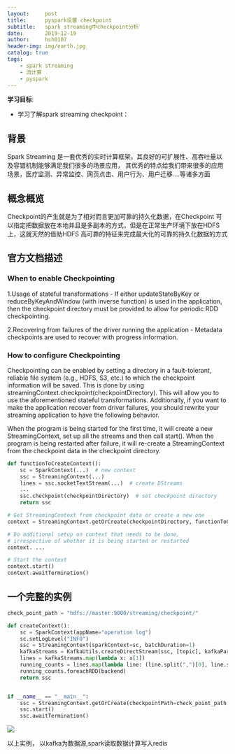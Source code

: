 ```yaml
---
layout:     post
title:      pyspark设置 checkpoint
subtitle:   spark streaming中checkpoint分析
date:       2019-12-19
author:     hsh0107 
header-img: img/earth.jpg
catalog: true
tags:
    - spark streaming 
    - 流计算
    - pyspark
---
```



**学习目标**:

* 学习了解spark streaming checkpoint：

## 背景
Spark Streaming 是一套优秀的实时计算框架。其良好的可扩展性、高吞吐量以及容错机制能够满足我们很多的场景应用，
其优秀的特点给我们带来很多的应用场景，医疗监测、异常监控、网页点击、用户行为、用户迁移....等诸多方面

## 概念概览

Checkpoint的产生就是为了相对而言更加可靠的持久化数据，在Checkpoint 可以指定把数据放在本地并且是多副本的方式，但是在正常生产环境下放在HDFS上，这就天然的借助HDFS 高可靠的特征来完成最大化的可靠的持久化数据的方式


## 官方文档描述
### When to enable Checkpointing

1.Usage of stateful transformations - If either updateStateByKey or reduceByKeyAndWindow (with inverse function) is used in the application, then the checkpoint directory must be provided to allow for periodic RDD checkpointing.

2.Recovering from failures of the driver running the application - Metadata checkpoints are used to recover with progress information.

### How to configure Checkpointing
Checkpointing can be enabled by setting a directory in a fault-tolerant, reliable file system (e.g., HDFS, S3, etc.) to which the checkpoint information will be saved. This is done by using streamingContext.checkpoint(checkpointDirectory). This will allow you to use the aforementioned stateful transformations. Additionally, if you want to make the application recover from driver failures, you should rewrite your streaming application to have the following behavior.

When the program is being started for the first time, it will create a new StreamingContext, set up all the streams and then call start().
When the program is being restarted after failure, it will re-create a StreamingContext from the checkpoint data in the checkpoint directory.

```python
def functionToCreateContext():
    sc = SparkContext(...)  # new context
    ssc = StreamingContext(...)
    lines = ssc.socketTextStream(...)  # create DStreams
    ...
    ssc.checkpoint(checkpointDirectory)  # set checkpoint directory
    return ssc

# Get StreamingContext from checkpoint data or create a new one
context = StreamingContext.getOrCreate(checkpointDirectory, functionToCreateContext)

# Do additional setup on context that needs to be done,
# irrespective of whether it is being started or restarted
context. ...

# Start the context
context.start()
context.awaitTermination()
```
## 一个完整的实例
```python
check_point_path = "hdfs://master:9000/streaming/checkpoint/"

def createContext():
    sc = SparkContext(appName="operation log")
    sc.setLogLevel("INFO")
    ssc = StreamingContext(sparkContext=sc, batchDuration=1)
    kafkaStreams = KafkaUtils.createDirectStream(ssc, [topic], kafkaParams={"metadata.broker.list": brokers})
    lines = kafkaStreams.map(lambda x: x[1])
    running_counts = lines.map(lambda line: (line.split(",")[0], line.split(",")[1:])).updateStateByKey(updateFunc, initialRDD=ssc.sparkContext.parallelize([]))
    running_counts.foreachRDD(backend)
    return ssc


if __name__ == "__main__":
    ssc = StreamingContext.getOrCreate(checkpointPath=check_point_path, setupFunc=lambda: createContext())
    ssc.start()
    ssc.awaitTermination()
```

![](https://utopian.oss-cn-beijing.aliyuncs.com/blog/1.jpeg)


以上实例， 以kafka为数据源,spark读取数据计算写入redis 


